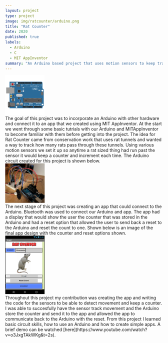 ```yaml
---
layout: project
type: project
image: img/ratcounter/arduino.png
title: "Rat Counter"
date: 2020
published: true
labels:
  - Arduino
  - C
  - MIT AppInventor
summary: "An Arduino based project that uses motion sensors to keep track of the times a rat passed through a certain area and sent the data to an android app."
---
```


<div class="text-center p-4">
  <img width="25%" src="../img/ratcounter/arduino.png" class="img-thumbnail" >
</div>
 The goal of this project was to incorporate an Arduino with other hardware and connect it to an app that we created using MIT AppInventor. At the start we went through some basic tutrials with our Arduino and MITAppInventor to become familiar with them before getting into the project. The idea for Rat Counter came from conservation work that uses rat tunnels and wanted a way to track how many rats pass through these tunnels. Using various motion sensors we set it up so anytime a rat sized thing had run past the sensor it would keep a counter and increment each time. The Arduino circuit created for this project is shown below. 
 <div class="text-center p-4">
  <img width="25%" src="../img/ratcounter/RatCounterCircuit.png" class="img-thumbnail" >
</div>
The next stage of this project was creating an app that could connect to the Arduino. Bluetooth was used to connect our Arduino and app. The app had a display that would show the user the counter that was stored in the Arduino and had a reset option that allowed the user to send back a reset to the Arduino and reset the count to one. Shown below is an image of the final app design with the counter and reset options shown.
<div class="text-center p-4">
  <img width="25%" src="../img/ratcounter/RatApp.png" class="img-thumbnail" >
</div>
Throughout this project my contribution was creating the app and writing the code for the sensors to be able to detect movement and keep a counter. I was able to succesfully have the sensor track movement and the Arduino store the counter and send it to the app and allowed the app to communicate back to the Arduino with the reset. From this project I learned basic circuit skills, how to use an Arduino and how to create simple apps. A brief demo can be watched [here](https://www.youtube.com/watch?v=o3JxgTAkWKg&t=2s).
